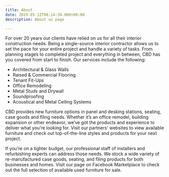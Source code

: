 ```yaml
---
title: About
date: 2019-05-12T06:14:34.000+00:00
description: About us page

---
```

For over 20 years our clients have relied on us for all their interior construction needs. Being a single-source interior contractor allows us to set the pace for your entire project and handle a variety of tasks. From planning stages to completed project and everything in between, CBD has you covered from start to finish. Our services include the following:

* Architectural & Glass Walls
* Raised & Commercial Flooring
* Tenant Fit-Ups
* Office Remodeling
* Metal Studs and Drywall
* Soundproofing
* Acoustical and Metal Ceiling Systems

CBD provides new furniture options in panel and desking stations, seating, case goods and filing needs. Whether it’s an office remodel, building expansion or other endeavor, we’ve got the products and experience to deliver what you’re looking for. Visit our partners' websites to view available furniture and check out top-of-the-line styles and products for your next project.

If you’re on a tighter budget, our professional staff of installers and refurbishing experts can address those needs. We stock a wide variety of re-manufactured case goods, seating, and filing products for both businesses and homes. Visit our page on Facebook Marketplace to check out the full selection of available used furniture for sale.
